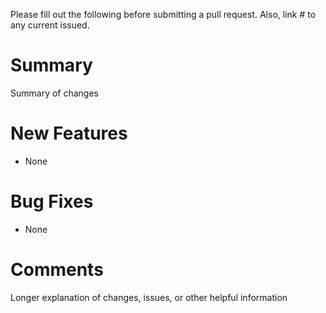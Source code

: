 Please fill out the following before submitting a pull request. Also, link # to any current issued.

# Summary
Summary of changes

# New Features
- None

# Bug Fixes
- None

# Comments
Longer explanation of changes, issues, or other helpful information